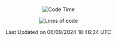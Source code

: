 <div align="center">

<br />

 <!--START_SECTION:waka-->
![Code Time](http://img.shields.io/badge/Code%20Time-3%2C140%20hrs%2020%20mins-blue)

![Lines of code](https://img.shields.io/badge/%EC%A0%80%EB%8A%94%20%EC%97%AC%ED%83%9C%EA%B9%8C%EC%A7%80%20-4.3%20million%20%EC%A4%84%EC%9D%98%20%EC%BD%94%EB%93%9C%EB%A5%BC%20%EC%9E%91%EC%84%B1%ED%96%88%EC%96%B4%EC%9A%94.-blue)


 Last Updated on 06/09/2024 18:46:34 UTC
<!--END_SECTION:waka-->

</div>
